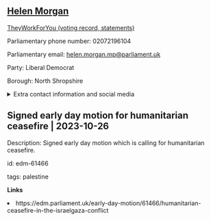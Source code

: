 ## <a href="https://members.parliament.uk/member/4934/contact">Helen Morgan</a>

<a href="https://www.theyworkforyou.com/mp/26056/helen_morgan/north_shropshire">TheyWorkForYou (voting record, statements)</a> 

Parliamentary phone number: 02072196104 

Parliamentary email: helen.morgan.mp@parliament.uk 

Party: Liberal Democrat 

Borough: North Shropshire 

<details><summary>Extra contact information and social media</summary> 
<li>Website:</li>
<li>Twitter: https://twitter.com/helenmorganmp</li>
<li>Constituency office phone number: 01939809387</li>
<li>Constituency office email:</li>
<li>Facebook: https://www.facebook.com/HelenMorganMP</li>
<li>Instagram:</li>
<li>Youtube:</li>
<li>Linkedin:</li>
<li>Government department phone number:</li>
<li>Government department email:</li>
<li>Threads:</li>
<li>Party office phone number:</li>
<li>Party office email:</li>
<li>Tiktok:</li>
</details>

## Signed early day motion for humanitarian ceasefire | 2023-10-26

Description: Signed early day motion which is calling for humanitarian ceasefire. 
 
id: edm-61466 

tags: palestine 

**Links** 
 <li>https://edm.parliament.uk/early-day-motion/61466/humanitarian-ceasefire-in-the-israelgaza-conflict</li>

